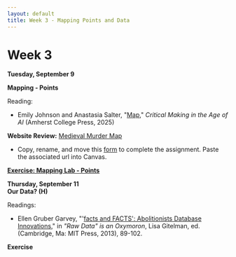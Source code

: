 ```yaml
---
layout: default
title: Week 3 - Mapping Points and Data
---
```


# Week 3

**Tuesday, September 9**  

**Mapping - Points**

Reading:
- Emily Johnson and Anastasia Salter, "<a href="https://doi-org.denison.idm.oclc.org/10.3998/mpub.14510509" target="_blank">Map</a>," *Critical Making in the Age of AI* (Amherst College Press, 2025)

**Website Review:** 
[Medieval Murder Map](https://medievalmurdermap.co.uk/)

- Copy, rename, and move this [form](https://docs.google.com/document/d/1iJ76JzlcSR5aH3mpuYpapCx6d-tvRedAPWAe6qwE_Mk/edit?usp=sharing) to complete the assignment. Paste the associated url into Canvas.

[**Exercise: Mapping Lab - Points**](MappingOne.md)
 
**Thursday, September 11**  
**Our Data? (H)**

Readings:

- Ellen Gruber Garvey, "'<a href="https://doi-org.denison.idm.oclc.org/10.7551/mitpress/9302.003.0007" target="_blank">facts and FACTS': Abolitionists Database Innovations</a>," in *"Raw Data" is an Oxymoron*, Lisa Gitelman, ed. (Cambridge, Ma: MIT Press, 2013), 89-102.

**Exercise**
